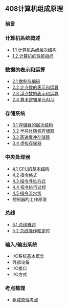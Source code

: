 ## 408计算机组成原理

### 前言

### 计算机系统概述

* [1.1 计算机系统层次结构](1.1计算机系统层次结构.md)
* [1.2 计算机的性能指标](1.2计算机的性能指标.md)

### 数据的表示和运算

* [2.1 数制与编码](2.1数制与编码.md)
* [2.2 定点数的表示和运算](2.2定点数的表示和运算.md)
* [2.3 浮点数的表示和运算](2.3浮点数的表示和运算.md)
* [2.4 算术逻辑单元ALU](2.4算术逻辑单元ALU.md)

### 存储系统

* [3.1 存储器的层次结构](3.1存储器的层次结构.md)
* [3.2 半导体随机存储器](3.2半导体随机存储器.md)
* [3.3 高速缓冲存储器](3.3高速缓冲存储器.md)
* [3.4 虚拟存储器](3.4虚拟存储器.md)

### 中央处理器

* [4.1 CPU的基本结构](4.1CPU的基本结构.md)
* [4.2 指令格式](4.2指令格式.md)
* [4.3 指令寻址方式](4.3指令寻址方式.md)
* [4.4 指令执行过程](4.4指令执行过程.md)
* [4.5 指令流水线](4.5指令流水线.md)
* 控制器的工作原理

### 总线

* [5.1 总线概述](5.1总线概述.md)
* [5.2 总线操作和定时](5.2总线操作和定时.md)

### 输入/输出系统

* I/O系统基本概念
* 外部设备
* I/O接口
* I/O方式

### 考点整理

* [组成原理考点](组成原理考点.md)

